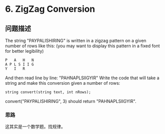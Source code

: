 # 6. ZigZag Conversion

## 问题描述
The string "PAYPALISHIRING" is written in a zigzag pattern on a given number of rows like this: (you may want to display this pattern in a fixed font for better legibility)

    P   A   H   N
    A P L S I I G
    Y   I   R

And then read line by line: "PAHNAPLSIIGYIR"
Write the code that will take a string and make this conversion given a number of rows:

    string convert(string text, int nRows);
convert("PAYPALISHIRING", 3) should return "PAHNAPLSIIGYIR".


### 思路
这其实是一个数学题。找规律。